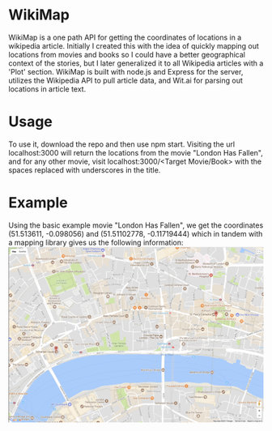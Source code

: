# WikiMap
WikiMap is a one path API for getting the coordinates of locations in a wikipedia article. Initially I created this with the idea of quickly mapping out locations from movies and books so I could have a better geographical context of the stories, but I later generalized it to all Wikipedia articles with a 'Plot' section. WikiMap is built with node.js and Express for the server, utilizes the Wikipedia API to pull article data, and Wit.ai for parsing out locations in article text. 

# Usage
To use it, download the repo and then use npm start. Visiting the url localhost:3000 will return the locations from the movie "London Has Fallen", and for any other movie, visit localhost:3000/<Target Movie/Book> with the spaces replaced with underscores in the title.

# Example
Using the basic example movie "London Has Fallen", we get the coordinates (51.513611, -0.098056) and (51.51102778, -0.11719444) which in tandem with a mapping library gives us the following information: 
  ![Example map](/example.png?raw=true "WikiMap Example")
